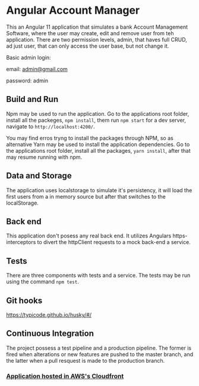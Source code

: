 # Angular Account Manager

This an Angular 11 application that simulates a bank Account Management Software, where the user may create, edit and remove user from teh application. There are two permission levels, admin, that haves full CRUD, ad just user, that can only access the user base, but not change it.

Basic admin login:

email: admin@gmail.com

password: admin

## Build and Run

Npm may be used to run the application. Go to the applications root folder, install all the packeges, `npm install`, them run `npm start` for a dev server, navigate to `http://localhost:4200/`.

You may find erros tryng to install the packages through NPM, so as alternative Yarn may be used to install the application dependencies. Go to the applications root folder, install all the packages, `yarn install`, after that may resume running with npm.

## Data and Storage

The application uses localstorage to simulate it's persistency, it will load the first users from a in memory source but after that switches to the localStorage.

## Back end

This application don't posess any real back end. It utilizes Angulars https-interceptors to divert the httpClient requests to a mock back-end a service.

## Tests

There are three components with tests and a service. The tests may be run using the command `npm test`.

## Git hooks

https://typicode.github.io/husky/#/

## Continuous Integration

The project possess a test pipeline and a production pipeline. The former is fired when alterations or new features are pushed to the master branch, and the latter when a pull resquest is made to the production branch.

### [Application hosted in AWS's Cloudfront](http://d1g0vnmx98hbk2.cloudfront.net/)

